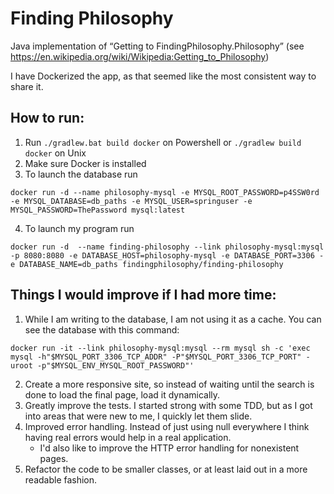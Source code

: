 # Finding Philosophy
Java implementation of “Getting to FindingPhilosophy.Philosophy” (see https://en.wikipedia.org/wiki/Wikipedia:Getting_to_Philosophy)

I have Dockerized the app, as that seemed like the most consistent way to share it.
## How to run:
1. Run `./gradlew.bat build docker` on Powershell or `./gradlew build docker` on Unix
2. Make sure Docker is installed
3. To launch the database run
```
docker run -d --name philosophy-mysql -e MYSQL_ROOT_PASSWORD=p4SSW0rd -e MYSQL_DATABASE=db_paths -e MYSQL_USER=springuser -e MYSQL_PASSWORD=ThePassword mysql:latest
```
4. To launch my program run
```
docker run -d  --name finding-philosophy --link philosophy-mysql:mysql -p 8080:8080 -e DATABASE_HOST=philosophy-mysql -e DATABASE_PORT=3306 -e DATABASE_NAME=db_paths findingphilosophy/finding-philosophy
```

## Things I would improve if I had more time:
1. While I am writing to the database, I am not using it as a cache. You can see the database with this command:
```
docker run -it --link philosophy-mysql:mysql --rm mysql sh -c 'exec mysql -h"$MYSQL_PORT_3306_TCP_ADDR" -P"$MYSQL_PORT_3306_TCP_PORT" -uroot -p"$MYSQL_ENV_MYSQL_ROOT_PASSWORD"'
```
2. Create a more responsive site, so instead of waiting until the search is done to load the final page, load it dynamically.
3. Greatly improve the tests. I started strong with some TDD, but as I got into areas that were new to me, I quickly let them slide.
4. Improved error handling. Instead of just using null everywhere I think having real errors would help in a real application.
   - I'd also like to improve the HTTP error handling for nonexistent pages.
5. Refactor the code to be smaller classes, or at least laid out in a more readable fashion.